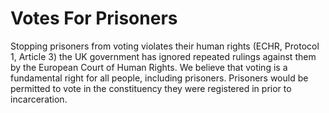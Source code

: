 Votes For Prisoners
===================

Stopping prisoners from voting violates their human rights (ECHR, 
Protocol 1, Article 3) the UK government has ignored repeated rulings 
against them by the European Court of Human Rights. We believe that 
voting is a fundamental right for all people, including prisoners. 
Prisoners would be permitted to vote in the constituency they were 
registered in prior to incarceration. 